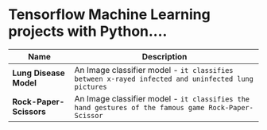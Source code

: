# Tensorflow Machine Learning projects with Python....

| Name | Description |
| --- | --- |
| **Lung Disease Model**  | An Image classifier model - `it classifies between x-rayed infected and uninfected lung pictures ` |
| **Rock-Paper-Scissors** | An Image classifier model - `it classifies the hand gestures of the famous game Rock-Paper-Scissor` |

